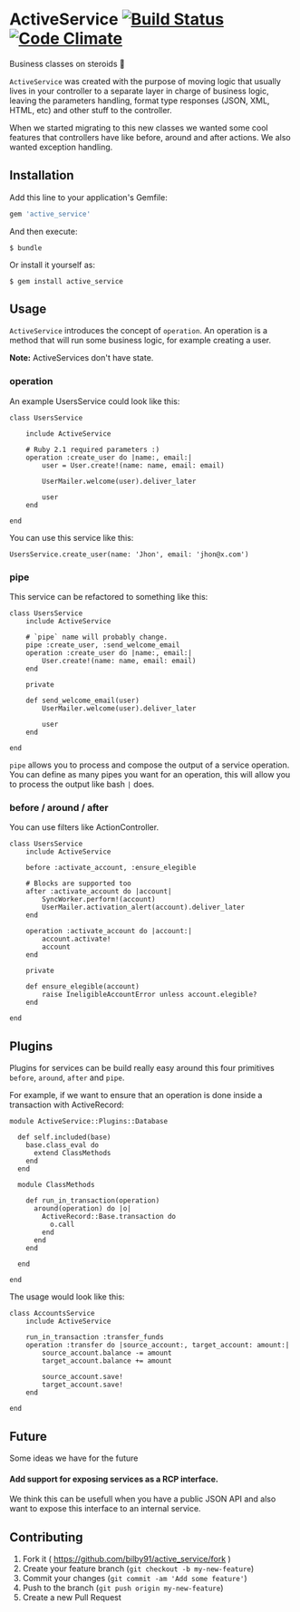# ActiveService [![Build Status](https://travis-ci.org/bilby91/active_service.svg?branch=master)](https://travis-ci.org/bilby91/active_service) [![Code Climate](https://codeclimate.com/github/bilby91/active_service/badges/gpa.svg)](https://codeclimate.com/github/bilby91/active_service)

Business classes on steroids :muscle:

`ActiveService` was created with the purpose of moving logic that usually lives in your controller to a separate layer in charge of business logic, leaving the parameters handling, format type responses (JSON, XML, HTML, etc) and other stuff to the controller.

When we started migrating to this new classes we wanted some cool features that controllers have like before, around and after actions. We also wanted exception handling.

## Installation

Add this line to your application's Gemfile:

```ruby
gem 'active_service'
```

And then execute:

    $ bundle

Or install it yourself as:

    $ gem install active_service

## Usage

`ActiveService` introduces the concept of `operation`. An operation is a method that will run some business logic, for example creating a user.

__Note:__ ActiveServices don't have state.

### operation

An example UsersService could look like this:

```
class UsersService

	include ActiveService

	# Ruby 2.1 required parameters :)
	operation :create_user do |name:, email:|
		user = User.create!(name: name, email: email)

		UserMailer.welcome(user).deliver_later

		user
	end

end
```

You can use this service like this:

```
UsersService.create_user(name: 'Jhon', email: 'jhon@x.com')
```

### pipe

This service can be refactored to something like this:

```
class UsersService
	include ActiveService

	# `pipe` name will probably change.
	pipe :create_user, :send_welcome_email
	operation :create_user do |name:, email:|
		User.create!(name: name, email: email)
	end

	private

	def send_welcome_email(user)
		UserMailer.welcome(user).deliver_later

		user
	end

end
```

`pipe` allows you to process and compose the output of a service operation. You can define as many pipes you want for an operation, this will allow you to process the output like bash `|` does.

### before / around / after

You can use filters like ActionController.

```
class UsersService
	include ActiveService

	before :activate_account, :ensure_elegible

	# Blocks are supported too
	after :activate_account do |account|
		SyncWorker.perform!(account)
		UserMailer.activation_alert(account).deliver_later
	end

	operation :activate_account do |account:|
		account.activate!
		account
	end

	private

	def ensure_elegible(account)
		raise IneligibleAccountError unless account.elegible?
	end

end
```

## Plugins

Plugins for services can be build really easy around this four primitives `before`, `around`, `after` and `pipe`.

For example, if we want to ensure that an operation is done inside a transaction with ActiveRecord:

```
module ActiveService::Plugins::Database

  def self.included(base)
    base.class_eval do
      extend ClassMethods
    end
  end

  module ClassMethods

    def run_in_transaction(operation)
      around(operation) do |o|
        ActiveRecord::Base.transaction do
          o.call
        end
      end
    end

  end

end
```

The usage would look like this:

```
class AccountsService
	include ActiveService

	run_in_transaction :transfer_funds
	operation :transfer do |source_account:, target_account: amount:|
		source_account.balance -= amount
		target_account.balance += amount

		source_account.save!
		target_account.save!
	end

end
```

## Future

Some ideas we have for the future

#### Add support for exposing services as a RCP interface.

We think this can be usefull when you have a public JSON API and also want to expose this interface to an internal service.

## Contributing

1. Fork it ( https://github.com/bilby91/active_service/fork )
2. Create your feature branch (`git checkout -b my-new-feature`)
3. Commit your changes (`git commit -am 'Add some feature'`)
4. Push to the branch (`git push origin my-new-feature`)
5. Create a new Pull Request
